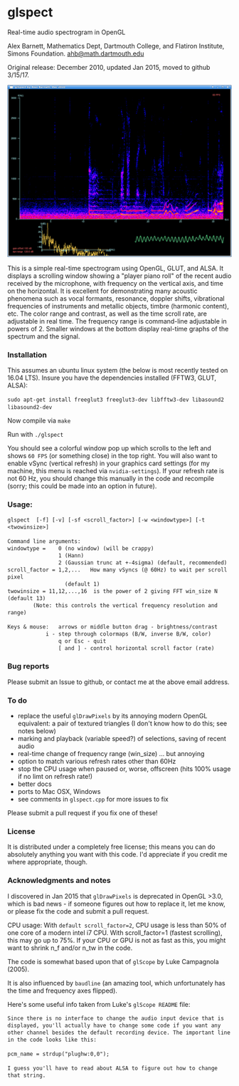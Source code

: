 # glspect

Real-time audio spectrogram in OpenGL

Alex Barnett, Mathematics Dept, Dartmouth College, and Flatiron Institute,
Simons Foundation.
					ahb@math.dartmouth.edu

Original release: December 2010, updated Jan 2015, moved to github 3/15/17.

![screen shot of glspect](screenshot.png)

This is a simple real-time spectrogram using OpenGL, GLUT, and ALSA.
It displays a scrolling window showing a "player piano roll" of the recent audio received by the microphone, with frequency on the vertical axis, and time on the horizontal.
It is excellent for demonstrating many acoustic phenomena such as vocal formants, resonance, doppler shifts, vibrational frequencies of instruments and metallic objects, timbre (harmonic content), etc.
The color range and contrast, as well as the time scroll rate, are adjustable
in real time. The frequency range is command-line adjustable in powers of 2.
Smaller windows at the bottom display real-time graphs of the spectrum and the
signal.

### Installation

This assumes an ubuntu linux system (the below is most recently tested on 16.04 LTS). Insure you have the dependencies installed (FFTW3, GLUT, ALSA):

`sudo apt-get install freeglut3 freeglut3-dev libfftw3-dev libasound2 libasound2-dev`

Now compile via `make`

Run with `./glspect`

You should see a colorful window pop up which scrolls to the left and shows `60 FPS` (or something close) in the top right.
You will also want to enable vSync (vertical refresh) in your graphics card settings (for my machine, this menu is reached via `nvidia-settings`).  If your
refresh rate is not 60 Hz, you should change this manually in the code
and recompile (sorry; this could be made into an option in future).


### Usage:

```
glspect  [-f] [-v] [-sf <scroll_factor>] [-w <windowtype>] [-t <twowinsize>]

Command line arguments:
windowtype =    0 (no window) (will be crappy)
                1 (Hann)
                2 (Gaussian trunc at +-4sigma) (default, recommended)
scroll_factor = 1,2,...   How many vSyncs (@ 60Hz) to wait per scroll pixel
                  (default 1)
twowinsize = 11,12,...,16  is the power of 2 giving FFT win_size N (default 13)
        (Note: this controls the vertical frequency resolution and range)

Keys & mouse:   arrows or middle button drag - brightness/contrast
       		i - step through colormaps (B/W, inverse B/W, color)
                q or Esc - quit
                [ and ] - control horizontal scroll factor (rate)
```

### Bug reports

Please submit an Issue to github, or contact me at the above email address.

### To do

* replace the useful `glDrawPixels` by its annoying modern OpenGL equivalent: a pair of textured triangles (I don't know how to do this; see notes below)
* marking and playback (variable speed?) of selections, saving of recent audio
* real-time change of frequency range (win_size) ... but annoying
* option to match various refresh rates other than 60Hz
* stop the CPU usage when paused or, worse, offscreen (hits 100% usage if no limt on refresh rate!)
* better docs
* ports to Mac OSX, Windows
* see comments in `glspect.cpp` for more issues to fix

Please submit a pull request if you fix one of these!


### License

It is distributed under a completely free license; this means you can do
absolutely anything you want with this code. I'd appreciate if you
credit me where appropriate, though.


### Acknowledgments and notes

I discovered in Jan 2015 that `glDrawPixels` is deprecated in OpenGL >3.0,
which is bad news - if someone figures out how to replace it, let me know,
or please fix the code and submit a pull request.

CPU usage:
With `default scroll_factor=2`, CPU usage is less than 50% of one core of a modern intel i7 CPU.
With scroll_factor=1 (fastest scrolling), this may go up to 75%. If your CPU or GPU is not as fast as this, you might want to shrink n_f and/or n_tw in the code.

The code is somewhat based upon that of `glScope` by Luke Campagnola (2005).

It is also influenced by `baudline` (an amazing tool, which unfortunately has the time and frequency axes flipped).

Here's some useful info taken from Luke's `glScope README` file:

```
Since there is no interface to change the audio input device that is
displayed, you'll actually have to change some code if you want any
other channel besides the default recording device. The important line
in the code looks like this: 

pcm_name = strdup("plughw:0,0");

I guess you'll have to read about ALSA to figure out how to change 
that string.
```
